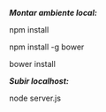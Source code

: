 ***Montar ambiente local:***

npm install

npm install -g bower

bower install


***Subir localhost:***

node server.js
